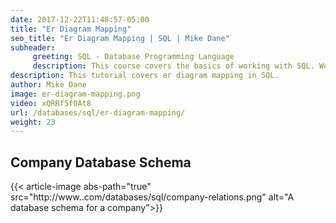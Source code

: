 ```yaml
---
date: 2017-12-22T11:48:57-05:00
title: "Er Diagram Mapping"
seo_title: "Er Diagram Mapping | SQL | Mike Dane"
subheader:
     greeting: SQL - Database Programming Language
     description: This course covers the basics of working with SQL. Work your way through the videos and we'll teach you everything you need to know to interact with database management systems and create powerful relational databases!
description: This tutorial covers er diagram mapping in SQL.
author: Mike Dane
image: er-diagram-mapping.png
video: xQRRf5fOAt8
url: /databases/sql/er-diagram-mapping/
weight: 23
---
```

## Company Database Schema
{{< article-image abs-path="true" src="http://www..com/databases/sql/company-relations.png" alt="A database schema for a company">}}

